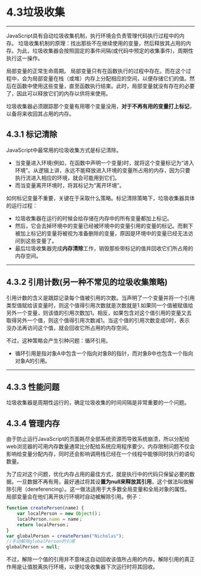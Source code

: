 # 4.3垃圾收集
---
JavaScript具有自动垃圾收集机制，执行环境会负责管理代码执行过程中的内存。
垃圾收集机制的原理：找出那些不在继续使用的变量，然后释放其占用的内存。为此，垃圾收集器会按照固定的事件间隔(或代码中预定的收集事件)，周期性执行这一操作。

局部变量的正常生命周期。
局部变量只有在函数执行的过程中存在。而在这个过程中，会为局部变量在栈（或堆）内存上分配相应的空间，以便存储它们的值。然后在函数中使用这些变量，直至函数执行结束。此时，局部变量就没有存在的必要了，因此可以释放它们的内存以供将来使用。

垃圾收集器必须跟踪那个变量有用哪个变量没用，**对于不再有用的变量打上标记**，以备将来收回其占用的内存。

## 4.3.1 标记清除
JavaScript中最常用的垃圾收集方式是标记清除。
- 当变量进入环境(例如，在函数中声明一个变量)时，就将这个变量标记为“进入环境”。从逻辑上讲，永远不能释放进入环境的变量所占用的内存，因为只要执行流进入相应的环境，就会可能用到它们。
- 而当变量离开环境时，将其标记为“离开环境”。

如何标记变量不重要，关键在于采取什么策略。标记清除策略下，垃圾收集器具体的运行过程：
- 垃圾收集器在运行的时候会给存储在内存中的所有变量都加上标记。
- 然后，它会去掉环境中的变量已经被环境中的变量引用的变量的标记。而剩下被加上标记的变量将被视为准备删除的变量，原因是环境中的变量已经无法访问到这些变量了。
- 最后垃圾收集器完成**内存清除**工作，销毁那些带标记的值并回收它们所占用的内存空间。

---

## 4.3.2 引用计数(另一种不常见的垃圾收集策略)
引用计数的含义是跟踪记录每个值被引用的次数。当声明了一个变量并将一个引用类型值赋给该变量时，则这个值得引用次数就是次数就是1.如果同一个值被赋值给另外一个变量，则该值的引用次数加1。相反，如果包含对这个值引用的变量又去取得另外一个值，则这个值得引用次数减1。当这个值的引用次数变成0时，表示没办法再访问这个值，就会回收它所占用的内存空间。

不过，这种策略会产生引种问题：循环引用。
- 循环引用是指对象A中包含一个指向对象B的指针，而对象B中也包含一个指向对象A的引用。

----

## 4.3.3 性能问题
垃圾收集器是周期性运行的，确定垃圾收集的时间间隔是非常重要的一个问题。

## 4.3.4 管理内存
由于防止运行JavaScript的页面耗尽全部系统资源而导致系统崩溃，所以分配给web浏览器的可用内存数量通常比分配给系统应用程序要少。内存限制问题不仅会影响给变量分配内存，同时还会影响调用栈已经在一个线程中能够同时执行的语句数量。

为了应对这个问题，优化内存占用的最佳方式，就是执行中的代码只保留必要的数据。一旦数据不再有用，最好通过将其设**置为null来释放其引用**，这个做法叫做解除引用（dereferencing）。这一做法适用于大多数全局变量和全局对象的属性。局部变量会在他们离开执行环境时自动被解除引用。例子：
```js
function createPerson(name) {
    var localPerson = new Object()；
    localPerson.name = name；
    return localPerson；
}
var globalPerson = createPerson("Nicholas");
//手动解除globalPerson的引用
globalPerson = null;
```
不过，解除一个值的引用并不意味这自动回收该值所占用的内存。解除引用的真正作用是让值脱离执行环境，以便垃圾收集器下次运行时将其回收。
